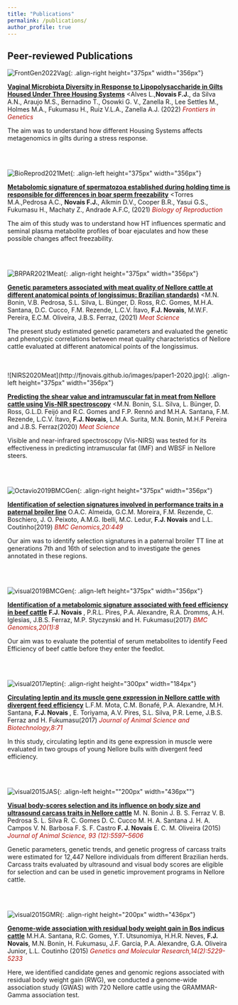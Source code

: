 ```yaml
---
title: "Publications"
permalink: /publications/
author_profile: true
---
```


## Peer-reviewed Publications

![FrontGen2022Vag](http://fjnovais.github.io/images/11imagem.jpg){: .align-right height="375px" width="356px"}

<b>[Vaginal Microbiota Diversity in Response to Lipopolysaccharide in Gilts Housed Under Three Housing Systems](http://fjnovais.github.io/publication/2022-08-08-Vaginal-Microbiota-Diversity-in-Response-to-Lipopolysaccharide-in-Gilts-Housed-Under-Three-Housing-Systems)</b> <Alves L.,<b>Novais F.J.</b>, da Silva A.N., Araujo M.S., Bernadino T., Osowki G. V., Zanella R., Lee Settles M., Holmes M.A., Fukumasu H., Ruiz V.L.A., Zanella A.J. (2022) <i><span style="color:#B10E06">Frontiers in Genetics</span></i>

The aim was to understand how different Housing Systems affects metagenomics in gilts during a stress response.

<br>

<br>


![BioReprod2021Met](http://fjnovais.github.io/images/m_ioab200ga.jpeg){: .align-left height="375px" width="356px"}

<b>[Metabolomic signature of spermatozoa established during holding time is responsible for differences in boar sperm freezability](http://fjnovais.github.io/publication/2021-11-01-Metabolomic-signature-spermatozoa-established-during-HT-responsible-differences-boar-sperm-freezability)</b> <Torres M.A.,Pedrosa A.C., <b>Novais F.J.</b>, Alkmin D.V., Cooper B.R., Yasui G.S., Fukumasu H., Machaty Z., Andrade A.F.C,
(2021) <i><span style="color:#B10E06">Biology of Reproduction</span></i>

The aim of this study was to understand how HT influences spermatic and seminal plasma metabolite profiles of boar ejaculates and how these possible changes affect freezability.

<br>

<br>

![BRPAR2021Meat](http://fjnovais.github.io/images/Imagem1.jpg){: .align-right height="375px" width="356px"}

<b>[Genetic parameters associated with meat quality of Nellore cattle at different anatomical points of longissimus: Brazilian standards)](http://fjnovais.github.io/publication/2021-01-01-Genetic-parameters-associated-meat-qualit-of-Nellore-cattle-at-different-anatomical-points-of-longissimus-Brazilian-standards)</b> <M.N. Bonin, V.B. Pedrosa, S.L. Silva, L. Bünger, D. Ross, R.C. Gomes, M.H.A. Santana, D.C. Cucco, F.M. Rezende, L.C.V. Ítavo, <b>F.J. Novais</b>, M.W.F. Pereira, E.C.M. Oliveira, J.B.S. Ferraz,
(2021) <i><span style="color:#B10E06">Meat Science</span></i>

The present study estimated genetic parameters and evaluated the genetic and phenotypic correlations between meat quality characteristics of Nellore cattle evaluated at different anatomical points of the longissimus.

<br>

<br>
![NIRS2020Meat](http://fjnovais.github.io/images/paper1-2020.jpg){: .align-left height="375px" width="356px"}

<b>[Predicting the shear value and intramuscular fat in meat from Nellore cattle using Vis-NIR spectroscopy](http://fjnovais.github.io/publication/2020-02-01-Predicting-shear-value-intramuscular-fat-meat-cattle-Vis-NIR)</b> <M.N. Bonin, S.L. Silva, L. Bünger, D. Ross, G.L.D. Feijó and R.C. Gomes and F.P. Rennó and M.H.A. Santana, F.M. Rezende, L.C.V. Ítavo, <b>F.J. Novais</b>, L.M.A. Surita, M.N. Bonin, M.H.F Pereira and J.B.S. Ferraz(2020) <i><span style="color:#B10E06">Meat Science</span></i>

Visible and near-infrared spectroscopy (Vis-NIRS) was tested for its effectiveness in predicting intramuscular fat (IMF) and WBSF in Nellore steers.

<br>

<br>

![Octavio2019BMCGen](http://fjnovais.github.io/images/octavio2019BMCGen.png){: .align-right height="375px" width="356px"}

<b>[Identification of selection signatures involved in performance traits in a paternal broiler line](http://fjnovais.github.io/publication/2019-03-06-Identification-of-selection-signatures-involved-in-performance-traits-in-a-paternal-broiler-line)</b> O.A.C. Almeida, G.C.M. Moreira, F.M. Rezende, C. Boschiero, J. O. Peixoto, A.M.G. Ibelli, M.C. Ledur, <b>F.J. Novais</b> and L.L. Coutinho(2019) <i><span style="color:#B10E06">BMC Genomics,20:449</span></i>

Our aim was to identify selection signatures in a paternal broiler TT line at generations 7th and 16th of selection and to investigate the genes annotated in these regions.

<br>

<br>

![visual2019BMCGen](http://fjnovais.github.io/images/visual2019BMCGen.png){: .align-left height="375px" width="356px"}

<b>[Identification of a metabolomic signature associated with feed efficiency in beef cattle](http://fjnovais.github.io/publication/2019-01-07-Identification-of-a-metabolomic-signature-associated-with-feed-efficiency-in-beef-cattle)</b> <b> F.J. Novais </b>, P.R.L. Pires, P.A. Alexandre, R.A. Dromms, A.H. Iglesias, J.B.S. Ferraz, M.P. Styczynski and H. Fukumasu(2017) <i><span style="color:#B10E06">BMC Genomics,20(1):8</span></i>

Our aim was to evaluate the potential of serum metabolites to identify Feed Efficiency of beef cattle before they enter the feedlot.

<br>

<br>

![visual2017leptin](http://fjnovais.github.io/images/visual2017leptin.png){: .align-right height="300px" width="184px"}

<b>[Circulating leptin and its muscle gene expression in Nellore cattle with divergent feed efficiency](http://fjnovais.github.io/publication/2017-09-01-Circulating-leptin-and-its-muscle-gene-expression-in-Nellore-cattle-with-divergent-feed-efficiency)</b> L.F.M. Mota, C.M. Bonafé, P.A. Alexandre, M.H. Santana, <b> F.J. Novais </b>, E. Toriyama, A.V. Pires, S.L. Silva, P.R. Leme, J.B.S. Ferraz and H. Fukumasu(2017) <i><span style="color:#B10E06">Journal of Animal Science and Biotechnology,8:71</span></i>

In this study, circulating leptin and its gene expression in muscle were evaluated in two groups of young Nellore bulls with divergent feed efficiency.

<br>

<br>

![visual2015JAS](http://fjnovais.github.io/images/visual2015JAS.png){: .align-left height=""200px" width="436px""}

<b>[Visual body-scores selection and its influence on body size and ultrasound carcass traits in Nellore cattle](http://fjnovais.github.io/publication/2015-12-01-Visual-body-scores-selection-and-its-influence-on-body-size-and-ultrasound-carcass-traits-in-Nellore-cattle)</b> M. N. Bonin J. B. S. Ferraz V. B. Pedrosa S. L. Silva R. C. Gomes D. C. Cucco M. H. A. Santana J. H. A. Campos V. N. Barbosa F. S. F. Castro <b>F. J. Novais</b> E. C. M. Oliveira (2015) <i><span style="color:#B10E06">Journal of Animal Science, 93 (12):5597–5606 </span></i>

Genetic parameters, genetic trends, and genetic progress of carcass traits were estimated for 12,447 Nellore individuals from different Brazilian herds. Carcass traits evaluated by ultrasound and visual body scores are eligible for selection and can be used in genetic improvement programs in Nellore cattle.

<br>

<br>

![visual2015GMR](http://fjnovais.github.io/images/visual2015GMR.png){: .align-right height="200px" width="436px"}

<b>[Genome-wide association with residual body weight gain in Bos indicus cattle](http://fjnovais.github.io/publication/2015-05-18-Genome-wide-association-with-residual-body-weight-gain-in-Bos-indicus-cattle)</b> M.H.A. Santana, R.C. Gomes, Y.T. Utsunomiya, H.H.R. Neves, <b>F.J. Novais</b>, M.N. Bonin, H. Fukumasu, J.F. Garcia, P.A. Alexandre, G.A. Oliveira Junior, L.L. Coutinho (2015) <i><span style="color:#B10E06">Genetics and Molecular Research,14(2):5229-5233</span></i>

Here, we identified candidate genes and genomic regions associated with residual body weight gain (RWG), we conducted a genome-wide association study (GWAS) with 720 Nellore cattle using the GRAMMAR-Gamma association test.
